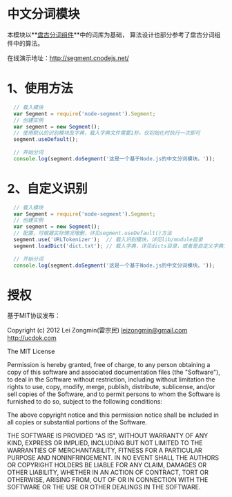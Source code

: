 # 中文分词模块

本模块以**[盘古分词组件](http://pangusegment.codeplex.com/)**中的词库为基础，
算法设计也部分参考了盘古分词组件中的算法。

在线演示地址：<http://segment.cnodejs.net/>

1、使用方法
========================

```javascript
  // 载入模块
  var Segment = require('node-segment').Segment;
  // 创建实例
  var segment = new Segment();
  // 使用默认的识别模块及字典，载入字典文件需要1秒，仅初始化时执行一次即可
  segment.useDefault();
  
  // 开始分词
  console.log(segment.doSegment('这是一个基于Node.js的中文分词模块。'));
```

2、自定义识别
=====================

```javascript
  // 载入模块
  var Segment = require('node-segment').Segment;
  // 创建实例
  var segment = new Segment();
  // 配置，可根据实际情况增删，详见segment.useDefault()方法
  segment.use('URLTokenizer');  // 载入识别模块，详见lib/module目录
  segment.loadDict('dict.txt'); // 载入字典，详见dicts目录，或者是自定义字典文件的绝对路径
  
  // 开始分词
  console.log(segment.doSegment('这是一个基于Node.js的中文分词模块。'));
```

授权
===============

基于MIT协议发布：

  Copyright (c) 2012 Lei Zongmin(雷宗民) <leizongmin@gmail.com>
  http://ucdok.com

  The MIT License

  Permission is hereby granted, free of charge, to any person obtaining
  a copy of this software and associated documentation files (the
  "Software"), to deal in the Software without restriction, including
  without limitation the rights to use, copy, modify, merge, publish,
  distribute, sublicense, and/or sell copies of the Software, and to
  permit persons to whom the Software is furnished to do so, subject to
  the following conditions:

  The above copyright notice and this permission notice shall be
  included in all copies or substantial portions of the Software.

  THE SOFTWARE IS PROVIDED "AS IS", WITHOUT WARRANTY OF ANY KIND,
  EXPRESS OR IMPLIED, INCLUDING BUT NOT LIMITED TO THE WARRANTIES OF
  MERCHANTABILITY, FITNESS FOR A PARTICULAR PURPOSE AND
  NONINFRINGEMENT. IN NO EVENT SHALL THE AUTHORS OR COPYRIGHT HOLDERS BE
  LIABLE FOR ANY CLAIM, DAMAGES OR OTHER LIABILITY, WHETHER IN AN ACTION
  OF CONTRACT, TORT OR OTHERWISE, ARISING FROM, OUT OF OR IN CONNECTION
  WITH THE SOFTWARE OR THE USE OR OTHER DEALINGS IN THE SOFTWARE.

